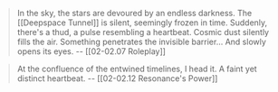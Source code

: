 
> In the sky, the stars are devoured by an endless darkness.
> The [[Deepspace Tunnel]] is silent, seemingly frozen in time. Suddenly, there's a thud, a pulse resembling a heartbeat.
> Cosmic dust silently fills the air. Something penetrates the invisible barrier...
> And slowly opens its eyes.
> -- [[02-02.07 Roleplay]]

> At the confluence of the entwined timelines,
> I head it.
> A faint yet distinct heartbeat.
> -- [[02-02.12 Resonance's Power]]